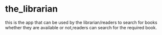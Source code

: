 # the_librarian
this is the app that can be used by the librarian/readers to search for books whether they are available or not,readers can search for the required book. 
